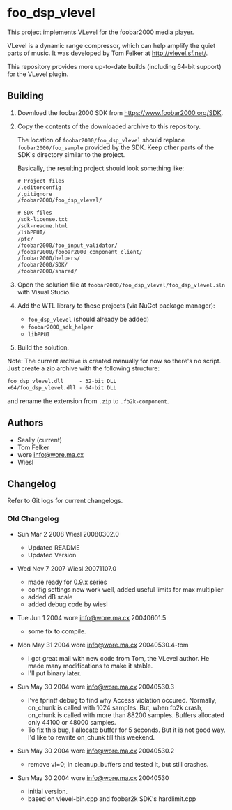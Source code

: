 # foo_dsp_vlevel

This project implements VLevel for the foobar2000 media player.

VLevel is a dynamic range compressor, which can help amplify the quiet parts of
music. It was developed by Tom Felker at <http://vlevel.sf.net/>.

This repository provides more up-to-date builds (including 64-bit support) for
the VLevel plugin.

## Building

1. Download the foobar2000 SDK from <https://www.foobar2000.org/SDK>.
2. Copy the contents of the downloaded archive to this repository.

   The location of `foobar2000/foo_dsp_vlevel` should replace
   `foobar2000/foo_sample` provided by the SDK. Keep other parts of the
   SDK's directory similar to the project.

   Basically, the resulting project should look something like:

   ```txt
   # Project files
   /.editorconfig
   /.gitignore
   /foobar2000/foo_dsp_vlevel/

   # SDK files
   /sdk-license.txt
   /sdk-readme.html
   /libPPUI/
   /pfc/
   /foobar2000/foo_input_validator/
   /foobar2000/foobar2000_component_client/
   /foobar2000/helpers/
   /foobar2000/SDK/
   /foobar2000/shared/
   ```

3. Open the solution file at `foobar2000/foo_dsp_vlevel/foo_dsp_vlevel.sln` with
   Visual Studio.
4. Add the WTL library to these projects (via NuGet package manager):
   * `foo_dsp_vlevel` (should already be added)
   * `foobar2000_sdk_helper`
   * `libPPUI`
5. Build the solution.

Note: The current archive is created manually for now so there's no script. Just
create a zip archive with the following structure:

```txt
foo_dsp_vlevel.dll     - 32-bit DLL
x64/foo_dsp_vlevel.dll - 64-bit DLL
```

and rename the extension from `.zip` to `.fb2k-component`.

## Authors

* Seally (current)
* Tom Felker
* wore <info@wore.ma.cx>
* Wiesl

## Changelog

Refer to Git logs for current changelogs.

### Old Changelog

* Sun Mar 2 2008 Wiesl 20080302.0
  * Updated README
  * Updated Version

* Wed Nov 7 2007 Wiesl 20071107.0
  * made ready for 0.9.x series
  * config settings now work well, added useful limits for max multiplier
  * added dB scale
  * added debug code by wiesl

* Tue Jun 1 2004 wore <info@wore.ma.cx> 20040601.5
  * some fix to compile.

* Mon May 31 2004 wore <info@wore.ma.cx> 20040530.4-tom
  * I got great mail with new code from Tom, the VLevel author.
  He made many modifications to make it stable.
  * I'll put binary later.

* Sun May 30 2004 wore <info@wore.ma.cx> 20040530.3
  * I've fprintf debug to find why Access violation occured.
    Normally, on_chunk is called with 1024 samples.
    But, when fb2k crash, on_chunk is called with more than 88200 samples.
    Buffers allocated only 44100 or 48000 samples.
  * To fix this bug, I allocate buffer for 5 seconds.
    But it is not good way.
    I'd like to rewrite on_chunk till this weekend.

* Sun May 30 2004 wore <info@wore.ma.cx> 20040530.2
  * remove vl=0; in cleanup_buffers and tested it, but still crashes.

* Sun May 30 2004 wore <info@wore.ma.cx> 20040530
  * initial version.
  * based on vlevel-bin.cpp and foobar2k SDK's hardlimit.cpp
